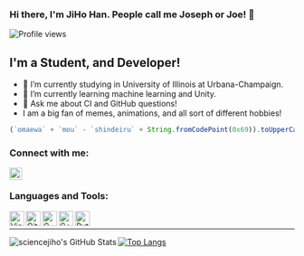 ### Hi there, I'm JiHo Han. People call me Joseph or Joe! 👋
![Profile views](https://gpvc.arturio.dev/sciencejiho)
## I'm a Student, and Developer!
- 🔭 I’m currently studying in University of Illinois at Urbana-Champaign.
- 🌱 I’m currently learning machine learning and Unity.
- 💬 Ask me about CI and GitHub questions!
- I am a big fan of memes, animations, and all sort of different hobbies!
```javascript
(`omaewa` + `mou` - `shindeiru` + String.fromCodePoint(0x69)).toUpperCase()
```
### Connect with me:
[<img align="left" alt="Joseph | LinkedIn" width="22px" src="https://cdn.jsdelivr.net/npm/simple-icons@v3/icons/linkedin.svg"/>][linkedin]
<br/>

### Languages and Tools:
<img align="left" alt="Visual Studio Code" width="26px" src="https://cdn.jsdelivr.net/npm/simple-icons@v3/icons/visualstudiocode.svg">
<img align="left" alt="GitHub" width="26px" src="https://cdn.jsdelivr.net/npm/simple-icons@v3/icons/github.svg">
<img align="left" alt="C" width="26px" src="https://cdn.jsdelivr.net/npm/simple-icons@v3/icons/c.svg">
<img align="left" alt="C++" width="26px" src="https://cdn.jsdelivr.net/npm/simple-icons@v3/icons/cplusplus.svg">
<img align="left" alt="Python" width="26px" src="https://cdn.jsdelivr.net/npm/simple-icons@v3/icons/python.svg">
<br/>

---

<img align="left" alt="sciencejiho's GitHub Stats" src="https://github-readme-stats.vercel.app/api?username=sciencejiho&show_icons=true&hide_border=true&theme=gruvbox&count_private=true&hide=prs,contribs"/>

[![Top Langs](https://github-readme-stats.vercel.app/api/top-langs/?username=sciencejiho&theme=gruvbox&count_private=true&layout=compact)](https://github.com/sciencejiho/)

[linkedin]: https://www.linkedin.com/in/jiho-han-325b25172/
